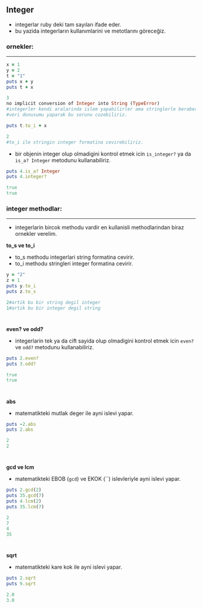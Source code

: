 ## Integer

* integerlar ruby deki tam sayıları ifade eder.
* bu yazida integerların kullanımlarini ve metotlarını göreceğiz.

<h3>ornekler:</h3>
<hr width="100%" color="#7026E3" size="5">

```ruby
x = 1
y = 2
t = "1"
puts x + y
puts t + x
```
```ruby
3
no implicit conversion of Integer into String (TypeError)
#integerler kendi aralarinda islem yapabilirler ama stringlerle beraber matematiksel hesaplar yapamazlar.
#veri donusumu yaparak bu sorunu cozebiliriz.
```
```ruby
puts t.to_i + x
```
```ruby
2
#to_i ile stringin integer formatina cevirebiliriz.
```
* bir objenin integer olup olmadigini kontrol etmek icin `is_integer?` ya da `is_a? Integer` metodunu kullanabiliriz.
```ruby
puts 4.is_a? Integer
puts 4.integer?
```
```ruby
true
true
```

<h3>integer methodlar:</h3>
<hr width="100%" color="#7026E3" size="5">

* integerlarin bircok methodu vardir en kullanisli methodlarindan biraz ornekler verelim.


**to_s ve to_i**

* to_s methodu integerlari string formatina cevirir.
* to_i methodu stringleri integer formatina cevirir.

```ruby
y = "2"
z = 1
puts y.to_i
puts z.to_s
```
```ruby
2#artik bu bir string degil integer
1#artik bu bir integer degil string
```

<h1></h1>

**even? ve odd?**

* integerlarin tek ya da cift sayida olup olmadigini kontrol etmek icin `even?` ve `odd?` metodunu kullanabiliriz.
 
```ruby
puts 2.even?
puts 3.odd?
```
```ruby
true
true
```


<h1></h1>


**abs**

* matematikteki mutlak deger ile ayni islevi yapar.

```ruby
puts -2.abs
puts 2.abs
```
```ruby
2
2
```

<h1></h1>

**gcd ve lcm**

* matematikteki EBOB (`gcd`) ve EKOK (``) islevleriyle ayni islevi yapar.

```ruby
puts 2.gcd(2)
puts 35.gcd(7)
puts 4.lcm(2)
puts 35.lcm(7)
```
```ruby
2
7
4
35
```

<h1></h1>

**sqrt**

* matematikteki kare kok ile ayni islevi yapar.

```ruby
puts 2.sqrt
puts 9.sqrt
```
```ruby
2.0
3.0
```
